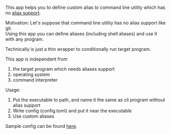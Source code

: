 This app helps you to define custom alias to command line utility which has no [alias support](https://git-scm.com/docs/git-config#Documentation/git-config.txt-alias).

Motivation: 
Let's suppose that command line utility has no alias support like git.  
Using this app you can define aliases (including shell aliases) and use it with any program.

Technically is just a thin wrapper to conditionally run target program.  

This app is independent from 
1. the target program which needs aliases support
2. operating system
3. command interpreter

Usage:
1. Put the executable to path, and name it the same as cli program without alias support
2. Write config (config.toml) and put it near the executable
3. Use custom aliases

Sample config can be found [here](https://github.com/yantonov/aliases_experimental/raw/master/sample_config.toml).
